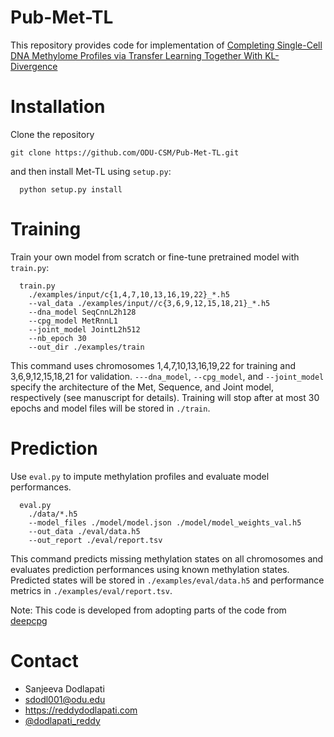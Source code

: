 # Pub-Met-TL
This repository provides code for implementation of [Completing Single-Cell DNA Methylome Profiles via Transfer Learning Together With KL-Divergence](https://www.frontiersin.org/articles/10.3389/fgene.2022.910439/full?&utm_source=Email_to_authors_&utm_medium=Email&utm_content=T1_11.5e1_author&utm_campaign=Email_publication&field=&journalName=Frontiers_in_Genetics&id=910439)

Installation
============

Clone the repository

```
git clone https://github.com/ODU-CSM/Pub-Met-TL.git
```



and then install Met-TL using ``setup.py``:

```
  python setup.py install
```





Training
===============
Train your own model from scratch or fine-tune pretrained model with ``train.py``:
```
  train.py
    ./examples/input/c{1,4,7,10,13,16,19,22}_*.h5
    --val_data ./examples/input//c{3,6,9,12,15,18,21}_*.h5
    --dna_model SeqCnnL2h128
    --cpg_model MetRnnL1
    --joint_model JointL2h512
    --nb_epoch 30
    --out_dir ./examples/train
```



This command uses chromosomes 1,4,7,10,13,16,19,22 for training and 3,6,9,12,15,18,21 for validation. ``---dna_model``, ``--cpg_model``, and ``--joint_model`` specify the architecture of the Met, Sequence, and Joint model, respectively (see manuscript for details). Training will stop after at most 30 epochs and model files will be stored in ``./train``.



Prediction
===============
Use ``eval.py`` to impute methylation profiles and evaluate model performances.

```
  eval.py
    ./data/*.h5
    --model_files ./model/model.json ./model/model_weights_val.h5
    --out_data ./eval/data.h5
    --out_report ./eval/report.tsv

```


This command predicts missing methylation states on all chromosomes and evaluates prediction performances using known methylation states. Predicted states will be stored in ``./examples/eval/data.h5`` and performance metrics in ``./examples/eval/report.tsv``.





Note: This code is developed from adopting parts of the code from [deepcpg](https://github.com/cangermueller/deepcpg)


Contact
=======
* Sanjeeva Dodlapati
* sdodl001@odu.edu
* https://reddydodlapati.com
* [@dodlapati_reddy](https://twitter.com/dodlapati_reddy)
